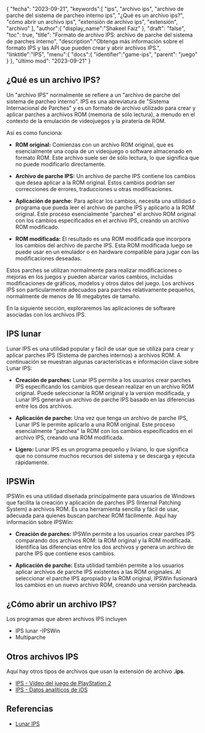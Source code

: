{
"fecha": "2023-09-21",
   "keywords":[
"ips",
"archivo ips",
"archivo de parche del sistema de parcheo interno ips",
"¿Qué es un archivo ips?",
"cómo abrir un archivo ips",
"extensión de archivo ips",
"extensión",
"archivo"
],
   "author":{
"display_name":"Shakeel Faiz"
},
"draft": "false",
"toc": true,
"title": "Formato de archivo IPS: archivo de parche del sistema de parches interno",
   "description":"Obtenga más información sobre el formato IPS y las API que pueden crear y abrir archivos IPS.",
"linktitle":"IPS",
   "menu":{
      "docs":{
         "identifier":"game-ips",
"parent": "juego"
}
},
"último mod": "2023-09-21"
}

## ¿Qué es un archivo IPS?

Un "archivo IPS" normalmente se refiere a un "archivo de parche del sistema de parcheo interno". IPS es una abreviatura de "Sistema Internacional de Parches" y es un formato de archivo utilizado para crear y aplicar parches a archivos ROM (memoria de sólo lectura), a menudo en el contexto de la emulación de videojuegos y la piratería de ROM.

Así es como funciona:

- **ROM original:** Comienzas con un archivo ROM original, que es esencialmente una copia de un videojuego o software almacenado en formato ROM. Este archivo suele ser de sólo lectura, lo que significa que no puede modificarlo directamente.

- **Archivo de parche IPS:** Un archivo de parche IPS contiene los cambios que desea aplicar a la ROM original. Estos cambios podrían ser correcciones de errores, traducciones u otras modificaciones.

- **Aplicación de parche:** Para aplicar los cambios, necesita una utilidad o programa que pueda leer el archivo de parche IPS y aplicarlo a la ROM original. Este proceso esencialmente "parchea" el archivo ROM original con los cambios especificados en el archivo IPS, creando un archivo ROM modificado.

- **ROM modificada:** El resultado es una ROM modificada que incorpora los cambios del archivo de parche IPS. Esta ROM modificada luego se puede usar en un emulador o en hardware compatible para jugar con las modificaciones deseadas.

Estos parches se utilizan normalmente para realizar modificaciones o mejoras en los juegos y pueden abarcar varios cambios, incluidas modificaciones de gráficos, modelos y otros datos del juego. Los archivos IPS son particularmente adecuados para parches relativamente pequeños, normalmente de menos de 16 megabytes de tamaño.

En la siguiente sección, exploraremos las aplicaciones de software asociadas con los archivos IPS.

## IPS lunar

Lunar IPS es una utilidad popular y fácil de usar que se utiliza para crear y aplicar parches IPS (Sistema de parches internos) a archivos ROM. A continuación se muestran algunas características e información clave sobre Lunar IPS:

- **Creación de parches:** Lunar IPS permite a los usuarios crear parches IPS especificando los cambios que desean realizar en un archivo ROM original. Puede seleccionar la ROM original y la versión modificada, y Lunar IPS generará un archivo de parche IPS basado en las diferencias entre los dos archivos.

- **Aplicación de parche:** Una vez que tenga un archivo de parche IPS, Lunar IPS le permite aplicarlo a una ROM original. Este proceso esencialmente "parchea" la ROM con los cambios especificados en el archivo IPS, creando una ROM modificada.

- **Ligero:** Lunar IPS es un programa pequeño y liviano, lo que significa que no consume muchos recursos del sistema y se descarga y ejecuta rápidamente.

## IPSWin

IPSWin es una utilidad diseñada principalmente para usuarios de Windows que facilita la creación y aplicación de parches IPS (Internal Patching System) a archivos ROM. Es una herramienta sencilla y fácil de usar, adecuada para quienes buscan parchear ROM fácilmente. Aquí hay información sobre IPSWin:

- **Creación de parches:** IPSWin permite a los usuarios crear parches IPS comparando dos archivos ROM: la ROM original y la ROM modificada. Identifica las diferencias entre los dos archivos y genera un archivo de parche IPS que contiene esos cambios.

- **Aplicación de parche:** Esta utilidad también permite a los usuarios aplicar archivos de parche IPS existentes a las ROM originales. Al seleccionar el parche IPS apropiado y la ROM original, IPSWin fusionará los cambios en un nuevo archivo ROM, creando una versión parcheada.

## ¿Cómo abrir un archivo IPS?

Los programas que abren archivos IPS incluyen

- IPS lunar
-IPSWin
- Multiparche

## Otros archivos IPS

Aquí hay otros tipos de archivos que usan la extensión de archivo **.ips**.

- [IPS - Vídeo del juego de PlayStation 2](/es/game/ips-ps2/)
- [IPS - Datos analíticos de iOS](/es/misc/ips/)

## Referencias
* [Lunar IPS](https://www.romhacking.net/utilities/240/)
